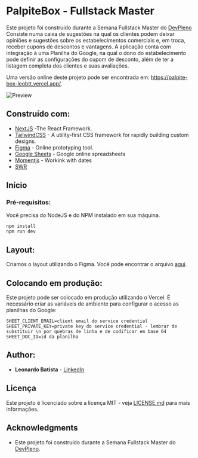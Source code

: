 # PalpiteBox - Fullstack Master

Este projeto foi construído durante a Semana Fullstack Master do [DevPleno](https://devpleno.com) Consiste numa caixa de sugestões na qual os clientes podem deixar opiniões e sugestões sobre os estabelecimentos comerciais e, em troca, receber cupons de descontos e vantagens. A aplicação conta com integração à uma Planilha do Google, na qual o dono do estabelecimento pode definir as configurações do cupom de desconto, além de ter a listagem completa dos clientes e suas avaliações.

Uma versão online deste projeto pode ser encontrada em: https://palpite-box-leobtt.vercel.app/.

![Preview](https://github.com/tuliofaria/palpite-box/blob/master/print.png?raw=true)

## Construído com:

- [NextJS](https://nextjs.org/) -The React Framework.
- [TailwindCSS](https://tailwindcss.com/) - A utility-first CSS framework for
  rapidly building custom designs.
- [Figma](https://figma.com/) - Online prototyping tool.
- [Google Sheets](https://drive.google.com) - Google online spreadsheets
- [Momentjs](https://momentjs.com/) - Workink with dates
- [SWR](https://swr.vercel.app/)

## Início

### Pré-requisitos:

Você precisa do NodeJS e do NPM instalado em sua máquina.

```
npm install
npm run dev
```

## Layout:

Criamos o layout utilizando o Figma. Você pode encontrar o arquivo [aqui](https://www.figma.com/file/HxvAYhS6l7UDI49u8uLdaC/palpite-box?node-id=0%3A1).

## Colocando em produção:

Este projeto pode ser colocado em produção utilizando o Vercel. É necessário criar as variáveis de ambiente para configurar o acesso as planilhas do Google:

```
SHEET_CLIENT_EMAIL=client email do service credential
SHEET_PRIVATE_KEY=private key do service credential - lembrar de substituir \n por quebras de linha e de codificar em base 64
SHEET_DOC_ID=id da planilha
```

## Author:

- **Leonardo Batista** - [LinkedIn](https://www.linkedin.com/in/leobtt/)

## Licença

Este projeto é licenciado sobre a licença MIT - veja [LICENSE.md](LICENSE.md) para mais informações.

## Acknowledgments

- Este projeto foi construído durante a Semana Fullstack Master do [DevPleno](https://devpleno.com).

